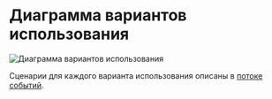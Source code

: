 # Диаграмма вариантов использования

![Диаграмма вариантов использования](https://github.com/SBavia/Smoker-s-paradise/blob/master/docs/SystemProject/UseCase/UseCase.png)

Сценарии для каждого варианта использования описаны в [потоке событий](Flow%20of%20events.md).
